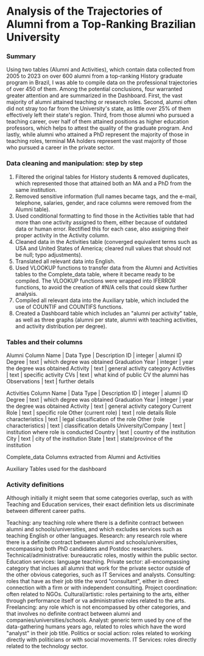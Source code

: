 # Analysis of the Trajectories of Alumni from a Top-Ranking Brazilian University

### Summary
Using two tables (Alumni and Activities), which contain data collected from 2005 to 2023 on over 600 alumni from a top-ranking History graduate program in Brazil, I was able to compile data on the professional trajectories of over 450 of them. Among the potential conclusions, four warranted greater attention and are summarized in the Dashboard. First, the vast majority of alumni attained teaching or research roles. Second, alumni often did not stray too far from the University's state, as little over 25% of them effectively left their state's region. Third, from those alumni who pursued a teaching career, over half of them attained positions as higher education professors, which helps to attest the quality of the graduate program. And lastly, while alumni who attained a PhD represent the majority of those in teaching roles, terminal MA holders represent the vast majority of those who pursued a career in the private sector.


### Data cleaning and manipulation: step by step
1. Filtered the original tables for History students & removed duplicates, which represented those that attained both an MA and a PhD from the same institution.
2. Removed sensitive information (full names became tags, and the e-mail, telephone, salaries, gender, and race columns were removed from the Alumni table).
3. Used conditional formatting to find those in the Activities table that had more than one activity assigned to them, either because of outdated data or human error. Rectified this for each case, also assigning their proper activity in the Activity column.
4. Cleaned data in the Activities table (converged equivalent terms such as USA and United States of America; cleared null values that should not be null; typo adjustments).
5. Translated all relevant data into English.
6. Used VLOOKUP functions to transfer data from the Alumni and Activities tables to the Complete_data table, where it became ready to be compiled. The VLOOKUP functions were wrapped into IFERROR functions, to avoid the creation of #N/A cells that could skew further analysis.
7. Compiled all relevant data into the Auxiliary table, which included the use of COUNTIF and COUNTIFS functions.
8. Created a Dashboard table which includes an "alumni per activity" table, as well as three graphs (alumni per state, alumni with teaching activities, and activity distribution per degree).


### Tables and their columns
Alumni
Column Name     | Data Type | Description
ID              | integer   | alumni ID
Degree          | text      | which degree was obtained
Graduation Year | integer   | year the degree was obtained
Activity        | text      | general activity category
Activities      | text      | specific activity
CVs             | text      | what kind of public CV the alumni has
Observations    | text      | further details

Activities
Column Name                  | Data Type | Description
ID                           | integer   | alumni ID
Degree                       | text      | which degree was obtained
Graduation Year              | integer   | year the degree was obtained
Activity                     | text      | general activity category
Current Role                 | text      | specific role
Other (current role)         | text      | role details
Role characteristics         | text      | legal classification of the role
Other (role characteristics) | text      | classification details
University/Company           | text      | institution where role is conducted
Country                      | text      | country of the institution
City                         | text      | city of the institution
State                        | text      | state/province of the institution

Complete_data
Columns extracted from Alumni and Activities

Auxiliary
Tables used for the dashboard


### Activity definitions
Although initially it might seem that some categories overlap, such as with Teaching and Education services, their exact definition lets us discriminate between different career paths.

Teaching: any teaching role where there is a definite contract between alumni and schools/universities, and which excludes services such as teaching English or other languages.
Research: any research role where there is a definite contract between alumni and schools/universities, encompassing both PhD candidates and Postdoc researchers.
Technical/administrative: bureaucratic roles, mostly within the public sector.
Education services: language teaching.
Private sector: all-encompassing category that inclues all alumni that work for the private sector outside of the other obvious categories, such as IT Services and analysts.
Consulting: roles that have as their job title the word "consultant", either in direct connection with a firm or with independent consulting.
Project coordination: often related to NGOs.
Cultural/artistic: roles pertaining to the arts, either through performance itself or va administrative roles related to the arts.
Freelancing: any role which is not encompassed by other categories, and that involves no definite contract between alumni and companies/universities/schools.
Analyst: generic term used by one of the data-gathering humans years ago, related to roles which have the word "analyst" in their job title.
Politics or social action: roles related to working directly with politicians or with social movements.
IT Services: roles directly related to the technology sector.
